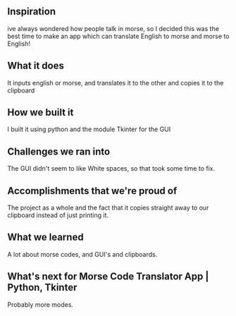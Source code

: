 ## Inspiration
ive always wondered how people talk in morse, so I decided this was the best time to make an app which can translate English to morse and morse to English! 
## What it does
It inputs english or morse, and translates it to the other and copies it to the clipboard
## How we built it
I built it using python and the module Tkinter for the GUI
## Challenges we ran into
The GUI didn't seem to like White spaces, so that took some time to fix.
## Accomplishments that we're proud of
The project as a whole and the fact that it copies straight away to our clipboard instead of just printing it.
## What we learned
A lot about morse codes, and GUI's and clipboards.
## What's next for Morse Code Translator App | Python, Tkinter
Probably more modes.
